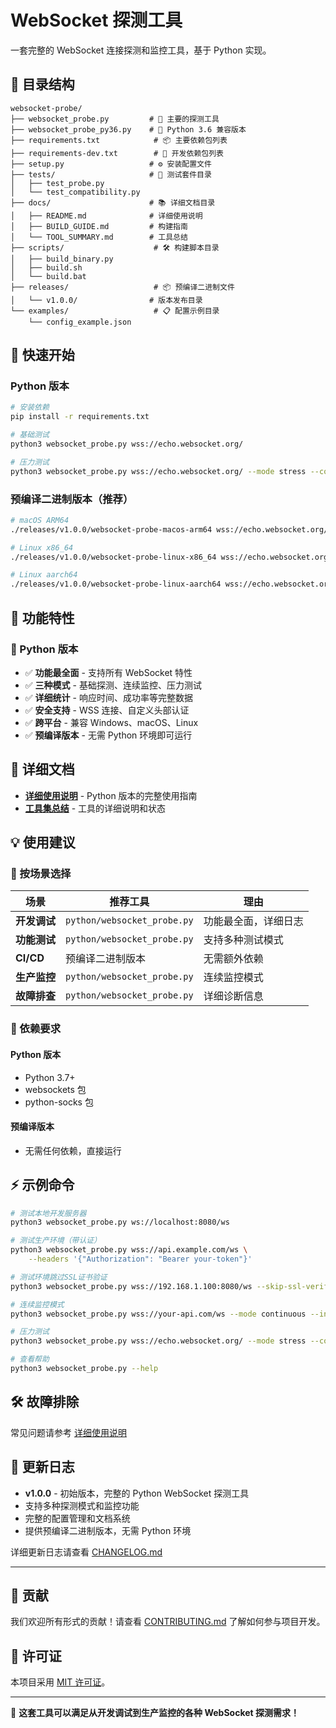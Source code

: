 # WebSocket 探测工具

一套完整的 WebSocket 连接探测和监控工具，基于 Python 实现。

## 📁 目录结构

```
websocket-probe/
├── websocket_probe.py         # 🐍 主要的探测工具
├── websocket_probe_py36.py    # 🐍 Python 3.6 兼容版本
├── requirements.txt            # 📦 主要依赖包列表
├── requirements-dev.txt        # 🔧 开发依赖包列表
├── setup.py                   # ⚙️ 安装配置文件
├── tests/                     # 🧪 测试套件目录
│   ├── test_probe.py
│   └── test_compatibility.py
├── docs/                      # 📚 详细文档目录
│   ├── README.md              # 详细使用说明
│   ├── BUILD_GUIDE.md         # 构建指南
│   └── TOOL_SUMMARY.md        # 工具总结
├── scripts/                    # 🛠️ 构建脚本目录
│   ├── build_binary.py
│   ├── build.sh
│   └── build.bat
├── releases/                   # 📦 预编译二进制文件
│   └── v1.0.0/                # 版本发布目录
└── examples/                   # 📋 配置示例目录
    └── config_example.json
```

## 🚀 快速开始

### Python 版本
```bash
# 安装依赖
pip install -r requirements.txt

# 基础测试
python3 websocket_probe.py wss://echo.websocket.org/

# 压力测试
python3 websocket_probe.py wss://echo.websocket.org/ --mode stress --count 10
```

### 预编译二进制版本（推荐）
```bash
# macOS ARM64
./releases/v1.0.0/websocket-probe-macos-arm64 wss://echo.websocket.org/

# Linux x86_64
./releases/v1.0.0/websocket-probe-linux-x86_64 wss://echo.websocket.org/

# Linux aarch64
./releases/v1.0.0/websocket-probe-linux-aarch64 wss://echo.websocket.org/
```

## 🎯 功能特性

### 🐍 Python 版本
- ✅ **功能最全面** - 支持所有 WebSocket 特性
- ✅ **三种模式** - 基础探测、连续监控、压力测试
- ✅ **详细统计** - 响应时间、成功率等完整数据
- ✅ **安全支持** - WSS 连接、自定义头部认证
- ✅ **跨平台** - 兼容 Windows、macOS、Linux
- ✅ **预编译版本** - 无需 Python 环境即可运行

## 📖 详细文档

- **[详细使用说明](docs/README.md)** - Python 版本的完整使用指南
- **[工具集总结](docs/TOOL_SUMMARY.md)** - 工具的详细说明和状态

## 💡 使用建议

### 🎯 按场景选择

| 场景 | 推荐工具 | 理由 |
|------|----------|------|
| **开发调试** | `python/websocket_probe.py` | 功能最全面，详细日志 |
| **功能测试** | `python/websocket_probe.py` | 支持多种测试模式 |
| **CI/CD** | 预编译二进制版本 | 无需额外依赖 |
| **生产监控** | `python/websocket_probe.py` | 连续监控模式 |
| **故障排查** | `python/websocket_probe.py` | 详细诊断信息 |

### 🔧 依赖要求

#### Python 版本
- Python 3.7+
- websockets 包
- python-socks 包

#### 预编译版本
- 无需任何依赖，直接运行

## ⚡ 示例命令

```bash
# 测试本地开发服务器
python3 websocket_probe.py ws://localhost:8080/ws

# 测试生产环境（带认证）
python3 websocket_probe.py wss://api.example.com/ws \
    --headers '{"Authorization": "Bearer your-token"}'

# 测试环境跳过SSL证书验证
python3 websocket_probe.py wss://192.168.1.100:8080/ws --skip-ssl-verify

# 连续监控模式
python3 websocket_probe.py wss://your-api.com/ws --mode continuous --interval 30

# 压力测试
python3 websocket_probe.py wss://echo.websocket.org/ --mode stress --count 50 --concurrency 10

# 查看帮助
python3 websocket_probe.py --help
```

## 🛠️ 故障排除

常见问题请参考 [详细使用说明](docs/README.md#故障排除)

## 📝 更新日志

- **v1.0.0** - 初始版本，完整的 Python WebSocket 探测工具
- 支持多种探测模式和监控功能
- 完整的配置管理和文档系统
- 提供预编译二进制版本，无需 Python 环境

详细更新日志请查看 [CHANGELOG.md](CHANGELOG.md)

---

## 🤝 贡献

我们欢迎所有形式的贡献！请查看 [CONTRIBUTING.md](CONTRIBUTING.md) 了解如何参与项目开发。

## 📄 许可证

本项目采用 [MIT 许可证](LICENSE)。

---

🎉 **这套工具可以满足从开发调试到生产监控的各种 WebSocket 探测需求！**